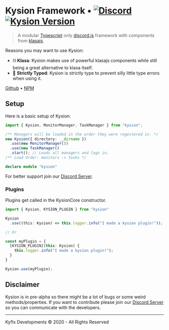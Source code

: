 # Kysion Framework &bull; [![Discord](https://img.shields.io/discord/696355996657909790.svg?logo=discord&colorB=7289DA&style=flat-square)](https://discord.gg/BnQECNd) [![Kysion Version](https://img.shields.io/badge/version-pre--alpha-blue?style=flat-square)](/#)

> A modular [Typescript](https://www.typescriptlang.org) only [discord.js](https://discord.js.org) framework with components from [klasajs](https://klasa.js.org).

Reasons you may want to use Kysion:

- ⛓️ **Klasa**: Kysion makes use of powerful klasajs components while still being a great alternative to klasa itself.
- 🔧 **Strictly Typed**: Kysion is strictly type to prevent silly little type errors when using it.

[Github](https://github.com/kyflx/kysion) &bull; [NPM](/#)

## Setup

Here is a basic setup of Kysion:

```ts
import { Kysion, MonitorManager, TaskManager } from "kysion";

/** Managers will be loaded in the order they were regestered in. */
new Kysion({ directory: __dirname })
  .use(new MonitorManager())
  .use(new TaskManager()
  .start(); // Loads all managers and logs in.
/** Load Order: monitors -> tasks */

declare module "kysion"

```

For better support join our [Discord Server](https://discord.gg/BnQECNd).

### Plugins

Plugins get called in the KysionCore constructor.

```ts
import { Kysion, KYSION_PLUGIN } from "kysion"

Kysion
  .use((this: Kysion) => this.logger.info("I made a kysion plugin!"));

// Or

const myPlugin = {
  [KYSION_PLUGIN](this: Kysion) {
    this.logger.info("I made a kysion plugin!");
  }
}

Kysion.use(myPlugin);

```

## Disclaimer

Kysion is in pre-alpha so there might be a lot of bugs or some weird methods/properties. If you want to contribute please join our [Discord Server](https://discord.gg/BnQECNd) so you can communicate with the developers.

---

Kyflx Developments &copy; 2020 - All Rights Reserved

